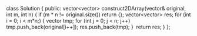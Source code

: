 class Solution {
public:
vector<vector<int>> construct2DArray(vector<int>& original, int m, int n) {
if (m * n != original.size()) return {};
vector<vector<int>> res;
for (int i = 0; i < m*n;) {
vector<int> tmp;
for (int j = 0; j < n; j++) tmp.push_back(original[i++]);
res.push_back(tmp);
}
​
return res;
}
};